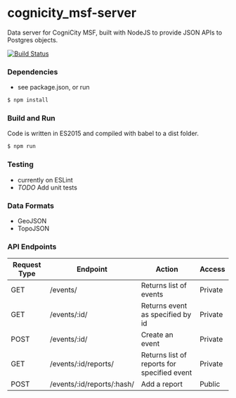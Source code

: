 cognicity_msf-server
====================
Data server for CogniCity MSF, built with NodeJS to provide JSON APIs to Postgres objects.

[![Build Status](https://travis-ci.org/usergroupcoop/cognicity_msf-server.svg?branch=master)](https://travis-ci.org/usergroupcoop/cognicity_msf-server)

### Dependencies
- see package.json, or run
```sh
$ npm install
```

### Build and Run
Code is written in ES2015 and compiled with babel to a dist folder.
```sh
$ npm run
```

### Testing
- currently on ESLint
- *TODO* Add unit tests

### Data Formats
- GeoJSON
- TopoJSON

### API Endpoints
|Request Type|Endpoint|Action|Access|
|------------|--------|------|------|
|GET|/events/|Returns list of events|Private|
|GET|/events/:id/|Returns event as specified by id|Private|
|POST|/events/:id/|Create an event|Private|
|GET|/events/:id/reports/|Returns list of reports for specified event|Private|
|POST|/events/:id/reports/:hash/|Add a report|Public|
